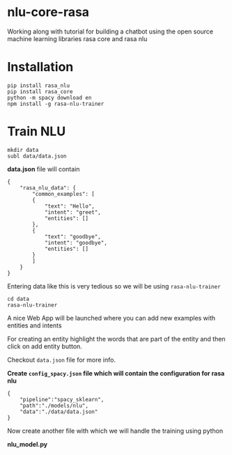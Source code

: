# nlu-core-rasa
Working along with tutorial for building a chatbot using the open source machine learning libraries rasa core and rasa nlu

# Installation

```
pip install rasa_nlu
pip install rasa_core
python -m spacy download en
npm install -g rasa-nlu-trainer
```

# Train NLU
```
mkdir data
subl data/data.json
```

**data.json** file will contain

```
{
	"rasa_nlu_data": {
		"common_examples": [
		{
			"text": "Hello",
			"intent": "greet",
			"entities": []
		},
		{
			"text": "goodbye",
			"intent": "goodbye",
			"entities": []
		}
		]
	}
}
```

Entering data like this is very tedious so we will be using ```rasa-nlu-trainer```

```
cd data
rasa-nlu-trainer
```

A nice Web App will be launched where you can add new examples with entities and intents

For creating an entity highlight the words that are part of the entity and then click on 
add entity button.

Checkout ```data.json``` file for more info.

**Create ```config_spacy.json``` file which will contain the configuration for rasa nlu**

```
{
	"pipeline":"spacy_sklearn",
	"path":"./models/nlu",
	"data":"./data/data.json"
}
```

Now create another file with which we will handle the training using python

**nlu_model.py**

```

```
